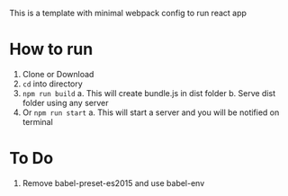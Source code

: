 This is a template with minimal webpack config to run react app

# How to run
1. Clone or Download
2. `cd` into directory
3. `npm run build`
    a. This will create bundle.js in dist folder
    b. Serve dist folder using any server
4. Or `npm run start`
    a. This will start a server and you will be notified on terminal

# To Do
1. Remove babel-preset-es2015 and use babel-env